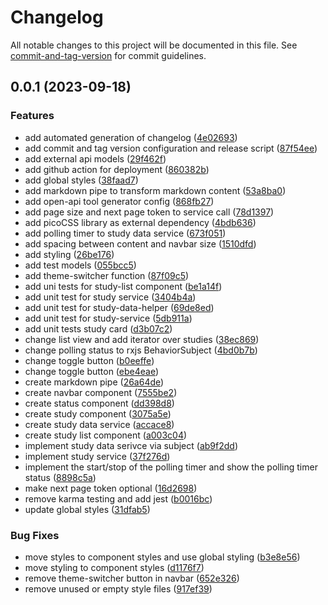 # Changelog

All notable changes to this project will be documented in this file. See [commit-and-tag-version](https://github.com/absolute-version/commit-and-tag-version) for commit guidelines.

## 0.0.1 (2023-09-18)

### Features

- add automated generation of changelog ([4e02693](https://github.com/Jos-Flock/my-tomorrows-test/commit/4e026935c228ccaec42864489b13ca8020f75d12))
- add commit and tag version configuration and release script ([87f54ee](https://github.com/Jos-Flock/my-tomorrows-test/commit/87f54eec65fd8a6cda22d05a76f2610f05e853de))
- add external api models ([29f462f](https://github.com/Jos-Flock/my-tomorrows-test/commit/29f462fa17263805537ce9b60cff4aa3987eb6fa))
- add github action for deployment ([860382b](https://github.com/Jos-Flock/my-tomorrows-test/commit/860382bc38085641ab304f935b75e5ccf7bae3e3))
- add global styles ([38faad7](https://github.com/Jos-Flock/my-tomorrows-test/commit/38faad7244937a1861bb48db256e3ade922df585))
- add markdown pipe to transform markdown content ([53a8ba0](https://github.com/Jos-Flock/my-tomorrows-test/commit/53a8ba04d569de6176d81bcc44a370966d5c657b))
- add open-api tool generator config ([868fb27](https://github.com/Jos-Flock/my-tomorrows-test/commit/868fb278e43b3ec8d5eef19a7842cd39c1fa6aad))
- add page size and next page token to service call ([78d1397](https://github.com/Jos-Flock/my-tomorrows-test/commit/78d1397b4604bb6acde54edc4768711d4fc4928a))
- add picoCSS library as external dependency ([4bdb636](https://github.com/Jos-Flock/my-tomorrows-test/commit/4bdb63622c5397d215af9fb12f31455b279e9c21))
- add polling timer to study data service ([673f051](https://github.com/Jos-Flock/my-tomorrows-test/commit/673f051ffa6a8f13897cb006aa31d75bf2355942))
- add spacing between content and navbar size ([1510dfd](https://github.com/Jos-Flock/my-tomorrows-test/commit/1510dfd275486cd978d5920c5869043c5b37cb9c))
- add styling ([26be176](https://github.com/Jos-Flock/my-tomorrows-test/commit/26be176ba68c41b6667bfb040e2b3026b0bb38cb))
- add test models ([055bcc5](https://github.com/Jos-Flock/my-tomorrows-test/commit/055bcc5db83d581f48acb9901da3722dac77c9f5))
- add theme-switcher function ([87f09c5](https://github.com/Jos-Flock/my-tomorrows-test/commit/87f09c502818caeefef364bb207fb6a9f79ee86d))
- add uni tests for study-list component ([be1a14f](https://github.com/Jos-Flock/my-tomorrows-test/commit/be1a14f75f89333e074ad1302d41a45efbc1bff8))
- add unit test for study service ([3404b4a](https://github.com/Jos-Flock/my-tomorrows-test/commit/3404b4a4e947f250a2bf4bab047067b808a91353))
- add unit test for study-data-helper ([69de8ed](https://github.com/Jos-Flock/my-tomorrows-test/commit/69de8ed1b5813c45fcd8a571e8e19bac74779d46))
- add unit test for study-service ([5db911a](https://github.com/Jos-Flock/my-tomorrows-test/commit/5db911ad8753f65bdc7963ae7f4a8050df98b8f5))
- add unit tests study card ([d3b07c2](https://github.com/Jos-Flock/my-tomorrows-test/commit/d3b07c21ae8c630042e3be94cb0beca2b3e36a37))
- change list view and add iterator over studies ([38ec869](https://github.com/Jos-Flock/my-tomorrows-test/commit/38ec8690dc68d134be615d18ff98015c9bf6ae13))
- change polling status to rxjs BehaviorSubject ([4bd0b7b](https://github.com/Jos-Flock/my-tomorrows-test/commit/4bd0b7b8c04ecd9923ef18a205ba5fe7aca08cd0))
- change toggle button ([b0eeffe](https://github.com/Jos-Flock/my-tomorrows-test/commit/b0eeffedf6dd112bd64f965ddc0dc221c77791d9))
- change toggle button ([ebe4eae](https://github.com/Jos-Flock/my-tomorrows-test/commit/ebe4eae6db974265cd98c52d0b13233bec5160a7))
- create markdown pipe ([26a64de](https://github.com/Jos-Flock/my-tomorrows-test/commit/26a64de78cbef8f40f3c40098498767160a5d5b2))
- create navbar component ([7555be2](https://github.com/Jos-Flock/my-tomorrows-test/commit/7555be2a34118f1e4e87d01d6ffd06f8a725abef))
- create status component ([dd398d8](https://github.com/Jos-Flock/my-tomorrows-test/commit/dd398d8c42170d31f4e75970fdcbe49a98b54248))
- create study component ([3075a5e](https://github.com/Jos-Flock/my-tomorrows-test/commit/3075a5e2a47eb134f43db41726c7912defd3efab))
- create study data service ([accace8](https://github.com/Jos-Flock/my-tomorrows-test/commit/accace8dcc786cdabb88b2c21d265572520d447d))
- create study list component ([a003c04](https://github.com/Jos-Flock/my-tomorrows-test/commit/a003c04ace3bc41cc3cd7ed910fe18efc61ea673))
- implement study data serivce via subject ([ab9f2dd](https://github.com/Jos-Flock/my-tomorrows-test/commit/ab9f2ddf53bf2b00dc0825d06754d8f4f66e4011))
- implement study service ([37f276d](https://github.com/Jos-Flock/my-tomorrows-test/commit/37f276d3d36ae92abda5884d6342d7d5c8f08249))
- implement the start/stop of the polling timer and show the polling timer status ([8898c5a](https://github.com/Jos-Flock/my-tomorrows-test/commit/8898c5a80c1d1cb5cc1ebe0fc66f2dc074f47176))
- make next page token optional ([16d2698](https://github.com/Jos-Flock/my-tomorrows-test/commit/16d2698f6dfb110d993b1cc56b0c73189395e6aa))
- remove karma testing and add jest ([b0016bc](https://github.com/Jos-Flock/my-tomorrows-test/commit/b0016bc1c0c705e0c633e48dda16361bdf4af2bd))
- update global styles ([31dfab5](https://github.com/Jos-Flock/my-tomorrows-test/commit/31dfab5a757240aa285647640fd526040676ee1c))

### Bug Fixes

- move styles to component styles and use global styling ([b3e8e56](https://github.com/Jos-Flock/my-tomorrows-test/commit/b3e8e5625133529909219f530c14096a37008d30))
- move styling to component styles ([d1176f7](https://github.com/Jos-Flock/my-tomorrows-test/commit/d1176f7b44d2c899d46143d5d299bdee4742e437))
- remove theme-switcher button in navbar ([652e326](https://github.com/Jos-Flock/my-tomorrows-test/commit/652e3262349aad8c5b39c7cad7ad99c67e809a59))
- remove unused or empty style files ([917ef39](https://github.com/Jos-Flock/my-tomorrows-test/commit/917ef39a85a11fb39483ff09228cc7c52f0cb672))
